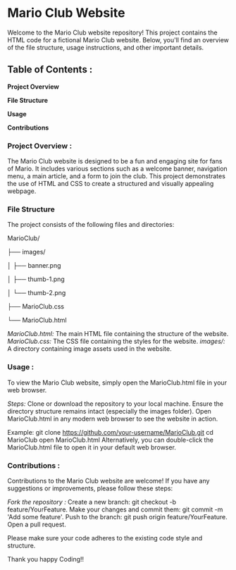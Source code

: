 # Mario Club Website
Welcome to the Mario Club website repository! This project contains the HTML code for a fictional Mario Club website. Below, you'll find an overview of the file structure, usage instructions, and other important details.

## Table of Contents : 
**Project Overview**

**File Structure**

**Usage**

**Contributions**

### Project Overview : 
The Mario Club website is designed to be a fun and engaging site for fans of Mario. It includes various sections such as a welcome banner, navigation menu, a main article, and a form to join the club. This project demonstrates the use of HTML and CSS to create a structured and visually appealing webpage.

### File Structure
The project consists of the following files and directories:

MarioClub/

├── images/

│   ├── banner.png

│   ├── thumb-1.png

│   └── thumb-2.png

├── MarioClub.css

└── MarioClub.html

*MarioClub.html:* The main HTML file containing the structure of the website.
*MarioClub.css:* The CSS file containing the styles for the website.
*images/:* A directory containing image assets used in the website.

### Usage :
To view the Mario Club website, simply open the MarioClub.html file in your web browser.

*Steps:*
Clone or download the repository to your local machine.
Ensure the directory structure remains intact (especially the images folder).
Open MarioClub.html in any modern web browser to see the website in action.

Example:
git clone https://github.com/your-username/MarioClub.git
cd MarioClub
open MarioClub.html
Alternatively, you can double-click the MarioClub.html file to open it in your default web browser.

### Contributions :
Contributions to the Mario Club website are welcome! If you have any suggestions or improvements, please follow these steps:

*Fork the repository :*
Create a new branch: git checkout -b feature/YourFeature.
Make your changes and commit them: git commit -m 'Add some feature'.
Push to the branch: git push origin feature/YourFeature.
Open a pull request.

Please make sure your code adheres to the existing code style and structure.

Thank you  happy Coding!!